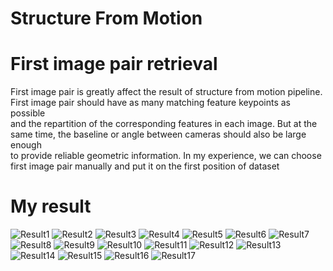 # Structure From Motion

# First image pair retrieval

First image pair is greatly affect the result of structure from motion pipeline. First image pair should have as many matching feature keypoints as possible \
and the repartition of the corresponding features in each image. But at the same time, the baseline or angle between cameras should also be large enough \
to provide reliable geometric information. In my experience, we can choose first image pair manually and put it on the first position of dataset

# My result

![Result1](https://github.com/daovietanh190499/structure-from-motion/blob/main/result/res1.jpg?raw=true "Result1")
![Result2](https://github.com/daovietanh190499/structure-from-motion/blob/main/result/res2.jpg?raw=true "Result2")
![Result3](https://github.com/daovietanh190499/structure-from-motion/blob/main/result/res3.jpg?raw=true "Result3")
![Result4](https://github.com/daovietanh190499/structure-from-motion/blob/main/result/res4.jpg?raw=true "Result4")
![Result5](https://github.com/daovietanh190499/structure-from-motion/blob/main/result/res5.jpg?raw=true "Result5")
![Result6](https://github.com/daovietanh190499/structure-from-motion/blob/main/result/res6.jpg?raw=true "Result6")
![Result7](https://github.com/daovietanh190499/structure-from-motion/blob/main/result/res7.jpg?raw=true "Result7")
![Result8](https://github.com/daovietanh190499/structure-from-motion/blob/main/result/res8.jpg?raw=true "Result8")
![Result9](https://github.com/daovietanh190499/structure-from-motion/blob/main/result/res9.jpg?raw=true "Result9")
![Result10](https://github.com/daovietanh190499/structure-from-motion/blob/main/result/res10.jpg?raw=true "Result10")
![Result11](https://github.com/daovietanh190499/structure-from-motion/blob/main/result/res11.jpg?raw=true "Result11")
![Result12](https://github.com/daovietanh190499/structure-from-motion/blob/main/result/res12.jpg?raw=true "Result12")
![Result13](https://github.com/daovietanh190499/structure-from-motion/blob/main/result/res13.jpg?raw=true "Result13")
![Result14](https://github.com/daovietanh190499/structure-from-motion/blob/main/result/res14.jpg?raw=true "Result14")
![Result15](https://github.com/daovietanh190499/structure-from-motion/blob/main/result/res15.jpg?raw=true "Result15")
![Result16](https://github.com/daovietanh190499/structure-from-motion/blob/main/result/res16.jpg?raw=true "Result16")
![Result17](https://github.com/daovietanh190499/structure-from-motion/blob/main/result/res17.jpg?raw=true "Result17")
